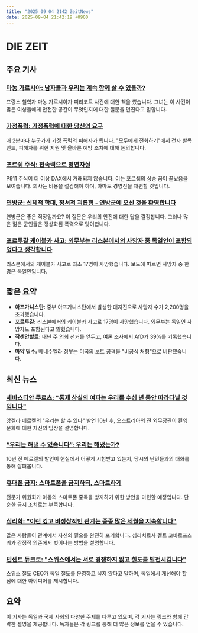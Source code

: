 ```yaml
---
title: "2025 09 04 2142 ZeitNews"
date: 2025-09-04 21:42:19 +0900
---
```


# DIE ZEIT
## 주요 기사
### [마농 가르시아: 남자들과 우리는 계속 함께 살 수 있을까?](https://www.zeit.de/2025/38/manon-garcia-philosophie-pelicot-prozess-vergewaltigung)
프랑스 철학자 마농 가르시아가 피리코트 사건에 대한 책을 썼습니다. 그녀는 이 사건이 많은 여성들에게 안전한 공간이 무엇인지에 대한 질문을 던진다고 말합니다.
### [가정폭력: 가정폭력에 대한 당신의 요구](https://www.zeit.de/gesellschaft/2025-08/haeusliche-gewalt-taeter-opfer-strafe-massnahmen-praevention)
매 2분마다 누군가가 가정 폭력의 피해자가 됩니다. "모두에게 전화하기"에서 전자 발목 밴드, 피해자를 위한 지원 및 올바른 예방 조치에 대해 논의합니다.
### [포르쉐 주식: 전속력으로 망연자실](https://www.zeit.de/wirtschaft/2025-09/porsche-aktie-dax-boerse-autoindustrie-finanzmarkt)
P911 주식이 더 이상 DAX에서 거래되지 않습니다. 이는 포르쉐의 상승 꿈이 끝났음을 보여줍니다. 회사는 비용을 절감해야 하며, 아마도 경영진을 재편할 것입니다.
### [연방군: 신체적 학대, 정서적 괴롭힘 - 연방군에 오신 것을 환영합니다](https://www.zeit.de/arbeit/2025-09/bundeswehr-soldaten-rituale-strukturen-missbrauch-kasernen)
연방군은 좋은 직장일까요? 이 질문은 우리의 안전에 대한 답을 결정합니다. 그러나 많은 젊은 군인들은 정상화된 폭력으로 맞이합니다.
### [포르투갈 케이블카 사고: 외무부는 리스본에서의 사망자 중 독일인이 포함되었다고 생각합니다](https://www.zeit.de/gesellschaft/zeitgeschehen/2025-09/lissabon-seilbahn-unglueck-auswaertiges-amt-deutsche)
리스본에서의 케이블카 사고로 최소 17명이 사망했습니다. 보도에 따르면 사망자 중 한 명은 독일인입니다.
## 짧은 요약
- **아프가니스탄:**
중부 아프가니스탄에서 발생한 대지진으로 사망자 수가 2,200명을 초과했습니다.
- **포르투갈:**
리스본에서의 케이블카 사고로 17명이 사망했습니다. 외무부는 독일인 사망자도 포함된다고 밝혔습니다.
- **작센안할트:**
내년 주 의회 선거를 앞두고, 여론 조사에서 AfD가 39%를 기록했습니다.
- **마약 밀수:**
베네수엘라 정부는 미국의 보트 공격을 "비공식 처형"으로 비판했습니다.
## 최신 뉴스 
### [세바스티안 쿠르츠: "통제 상실의 여파는 우리를 수십 년 동안 따라다닐 것입니다"](https://www.zeit.de/politik/2025-09/sebastian-kurz-gefluechtete-2015-angela-merkel-oesterreich)
앙겔라 메르켈의 "우리는 할 수 있다" 발언 10년 후, 오스트리아의 전 외무장관이 환영 문화에 대한 자신의 입장을 설명합니다.
### [“우리는 해낼 수 있습니다”: 우리는 해냈는가?](https://www.zeit.de/2025/38/wir-schaffen-das-10-jahre-angela-merkel-integration-gefluechtete)
10년 전 메르켈의 발언이 현실에서 어떻게 시험받고 있는지, 당시의 난민들과의 대화를 통해 살펴봅니다.
### [휴대폰 금지: 스마트폰을 금지하되, 스마트하게](https://www.zeit.de/2025/38/handy-verbot-schule-kinder-social-media-bildschirmzeit) 
전문가 위원회가 아동의 스마트폰 중독을 방지하기 위한 방안을 마련할 예정입니다. 단순한 금지 조치로는 부족합니다.
### [심리학: "이런 깊고 비정상적인 관계는 종종 많은 세월을 지속합니다"](https://www.zeit.de/zett/liebe-sex/2024-01/psychologie-emotionale-abhaengigkeit-beziehung-therapie)
많은 사람들이 관계에서 자신의 필요를 완전히 포기합니다. 심리치료사 겔트 코바로프스키가 감정적 의존에서 벗어나는 방법을 설명합니다.
### [빈센트 듀크로: "스위스에서는 서로 경쟁하지 않고 철도를 발전시킵니다"](https://www.zeit.de/2025/38/vincent-ducrot-sbb-bahn-schweiz-umbau)
스위스 철도 CEO가 독일 철도를 운영하고 싶지 않다고 말하며, 독일에서 개선해야 할 점에 대한 아이디어를 제시합니다.
## 요약
이 기사는 독일과 국제 사회의 다양한 주제를 다루고 있으며, 각 기사는 링크와 함께 간략한 설명을 제공합니다. 독자들은 각 링크를 통해 더 많은 정보를 얻을 수 있습니다.